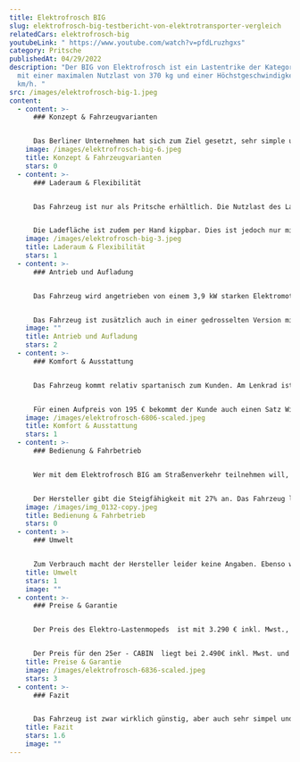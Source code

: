 ```yaml
---
title: Elektrofrosch BIG
slug: elektrofrosch-big-testbericht-von-elektrotransporter-vergleich
relatedCars: elektrofrosch-big
youtubeLink: " https://www.youtube.com/watch?v=pfdLruzhgxs"
category: Pritsche
publishedAt: 04/29/2022
description: "Der BIG von Elektrofrosch ist ein Lastentrike der Kategorie L2e
  mit einer maximalen Nutzlast von 370 kg und einer Höchstgeschwindigkeit von 42
  km/h. "
src: /images/elektrofrosch-big-1.jpeg
content:
  - content: >-
      ### Konzept & Fahrzeugvarianten


      Das Berliner Unternehmen hat sich zum Ziel gesetzt, sehr simple und somit auch günstige Fahrzeuge für jedermann anzubieten. Der Elektrofrosch BIG ist einer von mehreren Elektro-Kleintransportern des Unternehmens. Das Lastentrike ist so simpel wie möglich gehalten und verfügt über einen  Sitzplatz. Möchte eine zweite Person mitfahren, kann eine zusätzliche Sitzbank an der Rückwand der Pritsche nach unten geklappt werden. Diese Sitzmöglichkeit ist jedoch nicht im öffentlichen Straßenverkehr zulässig. Beim BIG handelt es sich zusätzlich um eine Erweiterung des Elektrofrosch Basis-Fahrzeugs. Der BIG verfügt so im Gegensatz zum Basisfahrzeug über eine rund 1,80 m hohe Fahrerkabine.
    image: /images/elektrofrosch-big-6.jpeg
    title: Konzept & Fahrzeugvarianten
    stars: 0
  - content: >-
      ### Laderaum & Flexibilität


      Das Fahrzeug ist nur als Pritsche erhältlich. Die Nutzlast des Lastenmopeds liegt offiziell bei 370 Kilogramm, laut Hersteller seien jedoch auch bis zu 500 Kilogramm machbar. Die Ladefläche der Pritsche ist schätzungsweise zwischen 1,70- 1,80 m lang und 1,28 m breit. Die Höhe des Aufbaus beträgt 1,41m. Zur Bordwandhöhe findet sich keine Angabe. Wir schätzen aber diese liegt wie bei vergleichbaren Fahrzeugen bei 25-30 cm. Die 3 seitlichen Bordwände können zudem alle nach unten geklappt werden. Dies ermöglicht mehr Staufläche und so können auch sperrige Gegenstände transportiert werden. 


      Die Ladefläche ist zudem per Hand kippbar. Dies ist jedoch nur mit leichtem Materialien wie beispielsweise Grünschnitt möglich. Wer Bauschutt abkippen möchte, wird sicherlich seine Probleme bekommen.
    image: /images/elektrofrosch-big-3.jpeg
    title: Laderaum & Flexibilität
    stars: 1
  - content: >-
      ### Antrieb und Aufladung


      Das Fahrzeug wird angetrieben von einem 3,9 kW starken Elektromotor. Die Höchstgeschwindigkeit des Trikes liegt bei 42 km/h und die maximale Reichweite beträgt laut Hersteller 60 km. Die 72-V-Batterie, lädt an einer Haushaltssteckdose in 7 Stunden. Mit einem Typ2-Adapter lässt sich das Fahrzeug  ebenso an einer Ladesäule aufladen. 


      Das Fahrzeug ist zusätzlich auch in einer gedrosselten Version mit 25 km/h Höchstgeschwindigkeit als 25er CABIN erhältlich.
    image: ""
    title: Antrieb und Aufladung
    stars: 2
  - content: >-
      ### Komfort & Ausstattung


      Das Fahrzeug kommt relativ spartanisch zum Kunden. Am Lenkrad ist ein simpler digitaler Tacho verbaut. Gebremst wird das Fahrzeug vorne durch eine hydraulische Bremse und hinten durch eine Feststell-Bremse. Das Fahrzeug lässt sich zusätzlich durch ein Hybrid-Modul für 990€ Aufpreis erweitern. Hier sorgt ein  benzinbetriebener Generator für mehr Reichweite und Leistungssteigerung.  


      Für einen Aufpreis von 195 € bekommt der Kunde auch einen Satz Winterreifen zum Fahrzeug. Ebenso ist ein Planenaufbau für 199 € Aufpreis erhältlich.
    image: /images/elektrofrosch-6806-scaled.jpeg
    title: Komfort & Ausstattung
    stars: 1
  - content: >-
      ### Bedienung & Fahrbetrieb


      Wer mit dem Elektrofrosch BIG am Straßenverkehr teilnehmen will, muss trotz des Kabinen-Daches einen Helm tragen, da kein Sicherheitsgurt verbaut ist. 


      Der Hersteller gibt die Steigfähigkeit mit 27% an. Das Fahrzeug lässt sich demnach auch im bergigen Gelände einsetzen. Zusätzlich bietet das Lastenmoped eine kleinen Stauraum unter der Sitzfläche für beispielsweise Werkzeug.
    image: /images/img_0132-copy.jpeg
    title: Bedienung & Fahrbetrieb
    stars: 0
  - content: >-
      ### Umwelt


      Zum Verbrauch macht der Hersteller leider keine Angaben. Ebenso wenig zur Kapazität der Batterie.
    title: Umwelt
    stars: 1
    image: ""
  - content: >-
      ### Preise & Garantie


      Der Preis des Elektro-Lastenmopeds  ist mit 3.290 € inkl. Mwst., zzgl. Versand wirklich niedrig. Zieht man die Mehrwertsteuer ab, kostet der BIG sogar nur 2.664,90 €.  Die gibt Elektrofrosch mit 3-6 Monate an. Zur Garantie auf Fahrzeug und Batterie macht der Hersteller leider keine Angabe. 


      Der Preis für den 25er - CABIN  liegt bei 2.490€ inkl. Mwst. und ohne Kabine bei 2.390€ inkl. Mwst. Das Basisfahrzeug des Lastenmopeds ohne Kabine kostet 3.190 € inkl. Mehrwertsteuer.
    title: Preise & Garantie
    image: /images/elektrofrosch-6836-scaled.jpeg
    stars: 3
  - content: >-
      ### Fazit


      Das Fahrzeug ist zwar wirklich günstig, aber auch sehr simpel und spartanisch ausgestattet. Leider macht der Händler wenig Angaben zu technischen Daten des Fahrzeugs. Das Lastentrike  eignet sich wohl am besten für den Einsatz auf Privatgelände oder auf dem Land. Möglich Einsatzfelder des Fahrzeugs sind Landwirtschafts-, Bau- oder Handwerksbetriebe. Für Lieferdienste im urbanen Raum eignet sich die Pritsche weniger.
    title: Fazit
    stars: 1.6
    image: ""
---
```

